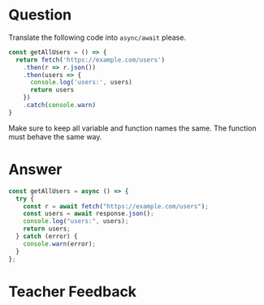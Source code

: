 # Question

Translate the following code into `async/await` please.

```js
const getAllUsers = () => {
  return fetch('https://example.com/users')
    .then(r => r.json())
    .then(users => {
      console.log('users:', users)
      return users
    })
    .catch(console.warn)
}
```

Make sure to keep all variable and function names the same. The function must behave the same way.

# Answer

```js
const getAllUsers = async () => {
  try {
    const r = await fetch("https://example.com/users");
    const users = await response.json();
    console.log("users:", users);
    return users;
  } catch (error) {
    console.warn(error);
  }
};
```

# Teacher Feedback
